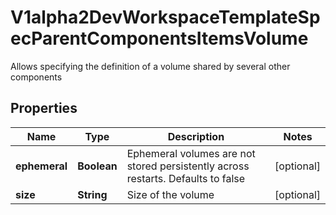 

# V1alpha2DevWorkspaceTemplateSpecParentComponentsItemsVolume

Allows specifying the definition of a volume shared by several other components
## Properties

Name | Type | Description | Notes
------------ | ------------- | ------------- | -------------
**ephemeral** | **Boolean** | Ephemeral volumes are not stored persistently across restarts. Defaults to false |  [optional]
**size** | **String** | Size of the volume |  [optional]



